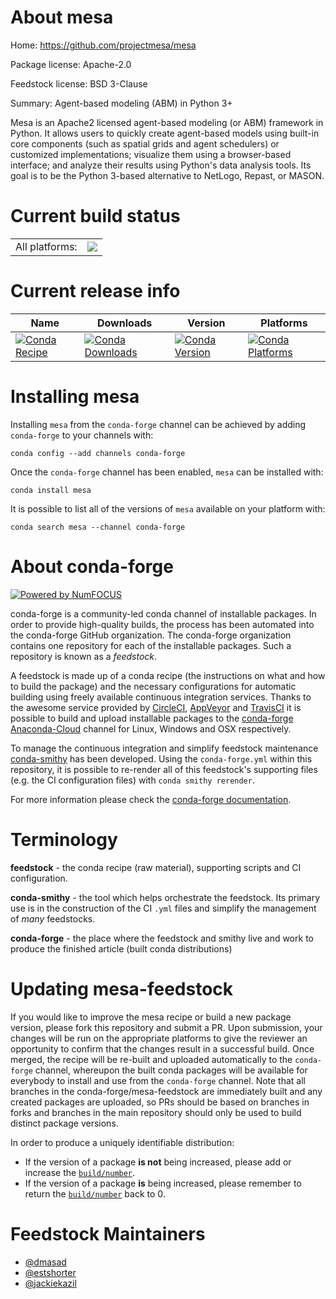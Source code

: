 About mesa
==========

Home: https://github.com/projectmesa/mesa

Package license: Apache-2.0

Feedstock license: BSD 3-Clause

Summary: Agent-based modeling (ABM) in Python 3+

Mesa is an Apache2 licensed agent-based modeling (or ABM)
framework in Python. It allows users to quickly create agent-based
models using built-in core components (such as spatial grids and
agent schedulers) or customized implementations; visualize them
using a browser-based interface; and analyze their results using
Python's data analysis tools. Its goal is to be the Python 3-based
alternative to NetLogo, Repast, or MASON.


Current build status
====================


<table><tr><td>All platforms:</td>
    <td>
      <a href="https://dev.azure.com/conda-forge/feedstock-builds/_build/latest?definitionId=9592&branchName=master">
        <img src="https://dev.azure.com/conda-forge/feedstock-builds/_apis/build/status/mesa-feedstock?branchName=master">
      </a>
    </td>
  </tr>
</table>

Current release info
====================

| Name | Downloads | Version | Platforms |
| --- | --- | --- | --- |
| [![Conda Recipe](https://img.shields.io/badge/recipe-mesa-green.svg)](https://anaconda.org/conda-forge/mesa) | [![Conda Downloads](https://img.shields.io/conda/dn/conda-forge/mesa.svg)](https://anaconda.org/conda-forge/mesa) | [![Conda Version](https://img.shields.io/conda/vn/conda-forge/mesa.svg)](https://anaconda.org/conda-forge/mesa) | [![Conda Platforms](https://img.shields.io/conda/pn/conda-forge/mesa.svg)](https://anaconda.org/conda-forge/mesa) |

Installing mesa
===============

Installing `mesa` from the `conda-forge` channel can be achieved by adding `conda-forge` to your channels with:

```
conda config --add channels conda-forge
```

Once the `conda-forge` channel has been enabled, `mesa` can be installed with:

```
conda install mesa
```

It is possible to list all of the versions of `mesa` available on your platform with:

```
conda search mesa --channel conda-forge
```


About conda-forge
=================

[![Powered by NumFOCUS](https://img.shields.io/badge/powered%20by-NumFOCUS-orange.svg?style=flat&colorA=E1523D&colorB=007D8A)](http://numfocus.org)

conda-forge is a community-led conda channel of installable packages.
In order to provide high-quality builds, the process has been automated into the
conda-forge GitHub organization. The conda-forge organization contains one repository
for each of the installable packages. Such a repository is known as a *feedstock*.

A feedstock is made up of a conda recipe (the instructions on what and how to build
the package) and the necessary configurations for automatic building using freely
available continuous integration services. Thanks to the awesome service provided by
[CircleCI](https://circleci.com/), [AppVeyor](https://www.appveyor.com/)
and [TravisCI](https://travis-ci.com/) it is possible to build and upload installable
packages to the [conda-forge](https://anaconda.org/conda-forge)
[Anaconda-Cloud](https://anaconda.org/) channel for Linux, Windows and OSX respectively.

To manage the continuous integration and simplify feedstock maintenance
[conda-smithy](https://github.com/conda-forge/conda-smithy) has been developed.
Using the ``conda-forge.yml`` within this repository, it is possible to re-render all of
this feedstock's supporting files (e.g. the CI configuration files) with ``conda smithy rerender``.

For more information please check the [conda-forge documentation](https://conda-forge.org/docs/).

Terminology
===========

**feedstock** - the conda recipe (raw material), supporting scripts and CI configuration.

**conda-smithy** - the tool which helps orchestrate the feedstock.
                   Its primary use is in the construction of the CI ``.yml`` files
                   and simplify the management of *many* feedstocks.

**conda-forge** - the place where the feedstock and smithy live and work to
                  produce the finished article (built conda distributions)


Updating mesa-feedstock
=======================

If you would like to improve the mesa recipe or build a new
package version, please fork this repository and submit a PR. Upon submission,
your changes will be run on the appropriate platforms to give the reviewer an
opportunity to confirm that the changes result in a successful build. Once
merged, the recipe will be re-built and uploaded automatically to the
`conda-forge` channel, whereupon the built conda packages will be available for
everybody to install and use from the `conda-forge` channel.
Note that all branches in the conda-forge/mesa-feedstock are
immediately built and any created packages are uploaded, so PRs should be based
on branches in forks and branches in the main repository should only be used to
build distinct package versions.

In order to produce a uniquely identifiable distribution:
 * If the version of a package **is not** being increased, please add or increase
   the [``build/number``](https://conda.io/docs/user-guide/tasks/build-packages/define-metadata.html#build-number-and-string).
 * If the version of a package **is** being increased, please remember to return
   the [``build/number``](https://conda.io/docs/user-guide/tasks/build-packages/define-metadata.html#build-number-and-string)
   back to 0.

Feedstock Maintainers
=====================

* [@dmasad](https://github.com/dmasad/)
* [@estshorter](https://github.com/estshorter/)
* [@jackiekazil](https://github.com/jackiekazil/)

